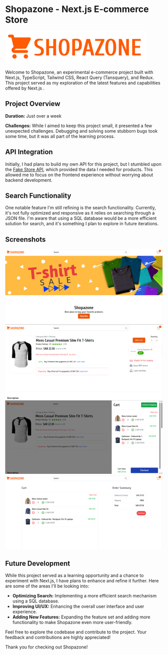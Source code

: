 # Shopazone - Next.js E-commerce Store

![Shopazone Logo](./public/logo.png) 

Welcome to Shopazone, an experimental e-commerce project built with Next.js, TypeScript, Tailwind CSS, React Query (Tansquery), and Redux. This project served as my exploration of the latest features and capabilities offered by Next.js .

## Project Overview

**Duration:** Just over a week

**Challenges:** While I aimed to keep this project small, it presented a few unexpected challenges. Debugging and solving some stubborn bugs took some time, but it was all part of the learning process.

## API Integration

Initially, I had plans to build my own API for this project, but I stumbled upon the [Fake Store API](https://fakestoreapi.com/docs), which provided the data I needed for products. This allowed me to focus on the frontend experience without worrying about backend development.

## Search Functionality

One notable feature I'm still refining is the search functionality. Currently, it's not fully optimized and responsive as it relies on searching through a JSON file. I'm aware that using a SQL database would be a more efficient solution for search, and it's something I plan to explore in future iterations.

## Screenshots

<!-- Replace these with links to your project screenshots -->
![Shopazone Screenshot 1](./landing-page.png)
![Shopazone Screenshot 2](./product-page.png)
![Shopazone Screenshot 2](./cart.png)
![Shopazone Screenshot 2](./checkout.png)

## Future Development

While this project served as a learning opportunity and a chance to experiment with Next.js, I have plans to enhance and refine it further. Here are some of the areas I'll be looking into:

- **Optimizing Search:** Implementing a more efficient search mechanism using a SQL database.
- **Improving UI/UX:** Enhancing the overall user interface and user experience.
- **Adding New Features:** Expanding the feature set and adding more functionality to make Shopazone even more user-friendly.

Feel free to explore the codebase and contribute to the project. Your feedback and contributions are highly appreciated!

Thank you for checking out Shopazone!
